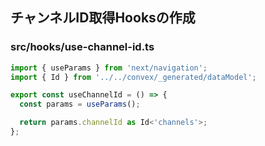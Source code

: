 ## チャンネルID取得Hooksの作成

### src/hooks/use-channel-id.ts

```ts
import { useParams } from 'next/navigation';
import { Id } from '../../convex/_generated/dataModel';

export const useChannelId = () => {
  const params = useParams();

  return params.channelId as Id<'channels'>;
};
```